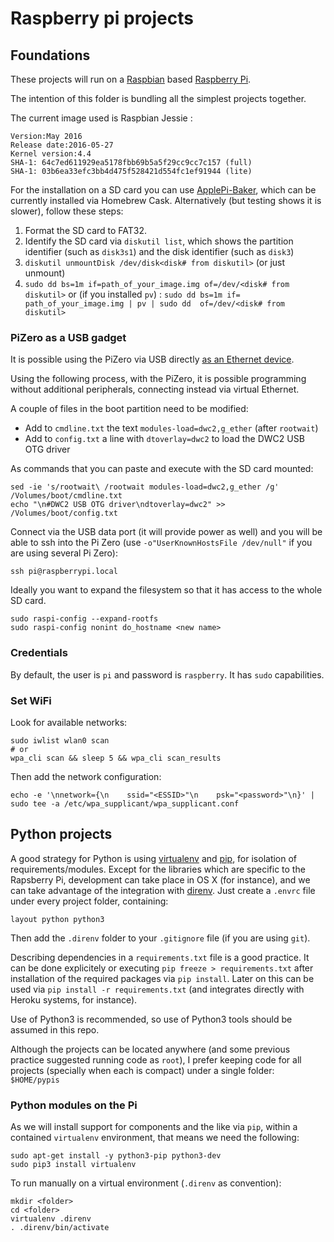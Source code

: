 # Raspberry pi projects

## Foundations

These projects will run on a [Raspbian](https://www.raspbian.org/) based [Raspberry Pi](https://www.raspberrypi.org/).

The intention of this folder is bundling all the simplest projects together.

The current image used is Raspbian Jessie :

```
Version:May 2016
Release date:2016-05-27
Kernel version:4.4
SHA-1: 64c7ed611929ea5178fbb69b5a5f29cc9cc7c157 (full)
SHA-1: 03b6ea33efc3bb4d475f528421d554fc1ef91944 (lite)
```

For the installation on a SD card you can use [ApplePi-Baker](http://www.tweaking4all.com/software/macosx-software/macosx-apple-pi-baker/), which can be currently installed via Homebrew Cask. Alternatively (but testing shows it is slower), follow these steps:

1. Format the SD card to FAT32.
2. Identify the SD card via `diskutil list`, which shows the partition identifier (such as `disk3s1`) and the disk identifier (such as `disk3`)
3. `diskutil unmountDisk /dev/disk<disk# from diskutil>` (or just unmount)
4. `sudo dd bs=1m if=path_of_your_image.img of=/dev/<disk# from diskutil>` or (if you installed `pv`) : `sudo dd bs=1m if= path_of_your_image.img | pv | sudo dd  of=/dev/<disk# from diskutil>`


### PiZero as a USB gadget

It is possible using the PiZero via USB directly [as an Ethernet device](https://gist.github.com/gbaman/975e2db164b3ca2b51ae11e45e8fd40a).

Using the following process, with the PiZero, it is possible programming without additional peripherals, connecting instead via virtual Ethernet.

A couple of files in the boot partition need to be modified:

- Add to `cmdline.txt` the text `modules-load=dwc2,g_ether` (after `rootwait`)
- Add to `config.txt` a line with `dtoverlay=dwc2` to load the DWC2 USB OTG driver

As commands that you can paste and execute with the SD card mounted:

```
sed -ie 's/rootwait\ /rootwait modules-load=dwc2,g_ether /g' /Volumes/boot/cmdline.txt
echo "\n#DWC2 USB OTG driver\ndtoverlay=dwc2" >> /Volumes/boot/config.txt
```

Connect via the USB data port (it will provide power as well) and you will be able to ssh into the Pi Zero (use `-o"UserKnownHostsFile /dev/null"` if you are using several Pi Zero):

```
ssh pi@raspberrypi.local
```

Ideally you want to expand the filesystem so that it has access to the whole SD card.

```
sudo raspi-config --expand-rootfs
sudo raspi-config nonint do_hostname <new name>
```

### Credentials

By default, the user is `pi` and password is `raspberry`. It has `sudo` capabilities.

### Set WiFi

Look for available networks:

```
sudo iwlist wlan0 scan
# or
wpa_cli scan && sleep 5 && wpa_cli scan_results
```

Then add the network configuration:

```
echo -e '\nnetwork={\n    ssid="<ESSID>"\n    psk="<password>"\n}' | sudo tee -a /etc/wpa_supplicant/wpa_supplicant.conf
```

## Python projects

A good strategy for Python is using [virtualenv](https://virtualenv.pypa.io/en/stable/) and [pip](https://pypi.python.org/pypi/pip), for isolation of requirements/modules. Except for the libraries which are specific to the Rapsberry Pi, development can take place in OS X (for instance), and we can take advantage of the integration with [direnv](https://github.com/direnv/direnv). Just create a `.envrc` file under every project folder, containing:

```
layout python python3
```

Then add the `.direnv` folder to your `.gitignore` file (if you are using `git`).

Describing dependencies in a `requirements.txt` file is a good practice. It can be done explicitely or executing `pip freeze > requirements.txt` after installation of the required packages via `pip install`. Later on this can be used via `pip install -r requirements.txt` (and integrates directly with Heroku systems, for instance).

Use of Python3 is recommended, so use of Python3 tools should be assumed in this repo.


Although the projects can be located anywhere (and some previous practice suggested running code as `root`), I prefer keeping code for all projects (specially when each is compact) under a single folder: `$HOME/pypis`

### Python modules on the Pi

As we will install support for components and the like via `pip`, within a contained `virtualenv` environment, that means we need the following:
 
```
sudo apt-get install -y python3-pip python3-dev
sudo pip3 install virtualenv
```

To run manually on a virtual environment (`.direnv` as convention):

```
mkdir <folder>
cd <folder>
virtualenv .direnv
. .direnv/bin/activate
```

